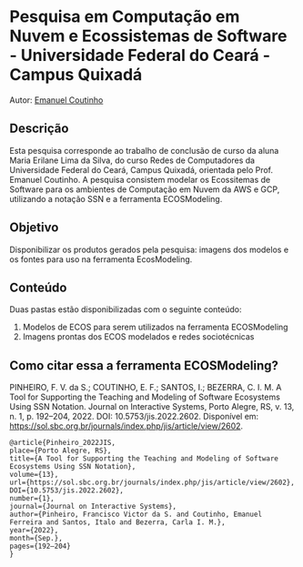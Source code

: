 # Pesquisa em Computação em Nuvem e Ecossistemas de Software - Universidade Federal do Ceará - Campus Quixadá

Autor: [Emanuel Coutinho](https://github.com/emanuelcoutinho)

## Descrição

Esta pesquisa corresponde ao trabalho de conclusão de curso da aluna Maria Erilane Lima da Silva, do curso Redes de Computadores da Universidade Federal do Ceará, Campus Quixadá, orientada pelo Prof. Emanuel Coutinho.
A pesquisa consistem modelar os Ecossitemas de Software para os ambientes de Computação em Nuvem da AWS e GCP, utilizando a notação SSN e a ferramenta ECOSModeling.

## Objetivo

Disponibilizar os produtos gerados pela pesquisa: imagens dos modelos e os fontes para uso na ferramenta EcosModeling.

## Conteúdo

Duas pastas estão disponibilizadas com o seguinte conteúdo:

1. Modelos de ECOS para serem utilizados na ferramenta ECOSModeling
2. Imagens prontas dos ECOS modelados e redes sociotécnicas

## Como citar essa a ferramenta ECOSModeling?

PINHEIRO, F. V. da S.; COUTINHO, E. F.; SANTOS, I.; BEZERRA, C. I. M. A Tool for Supporting the Teaching and Modeling of Software Ecosystems Using SSN Notation. Journal on Interactive Systems, Porto Alegre, RS, v. 13, n. 1, p. 192–204, 2022. DOI: 10.5753/jis.2022.2602. Disponível em: https://sol.sbc.org.br/journals/index.php/jis/article/view/2602.

```
@article{Pinheiro_2022JIS, 
place={Porto Alegre, RS}, 
title={A Tool for Supporting the Teaching and Modeling of Software Ecosystems Using SSN Notation}, 
volume={13}, 
url={https://sol.sbc.org.br/journals/index.php/jis/article/view/2602}, 
DOI={10.5753/jis.2022.2602},
number={1}, 
journal={Journal on Interactive Systems}, 
author={Pinheiro, Francisco Victor da S. and Coutinho, Emanuel Ferreira and Santos, Italo and Bezerra, Carla I. M.}, 
year={2022}, 
month={Sep.}, 
pages={192–204} 
}
```